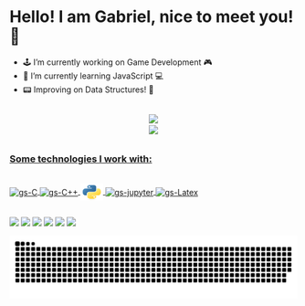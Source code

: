 # Hello! I am Gabriel, nice to meet you! 🙂

- 🕹️ I’m currently working on Game Development 🎮
- 🌱 I’m currently learning JavaScript 💻
- 📟 Improving on Data Structures! 💾
##
<!-- Git status -> Two main painnels -->
<div align="center">
  <a href="https://github.com/gabrielsilva08">
  <img width="50%" src="https://github-readme-stats.vercel.app/api/top-langs/?username=gabrielsilva08&layout=donut-vertical&langs_count=7&theme=tokyonight"/>
  <br/>
  <img width="50%" src="https://github-readme-stats.vercel.app/api?username=gabrielsilva08&show_icons=true&theme=tokyonight&include_all_commits=true&count_private=true"/>
</div>

##
<h3 align = "left">Some technologies I work with:</h3>
<!-- Main technologies -->
 <div style="display: inline_block"><br>
  <img align="center" alt="gs-C" height="30" width="40" src="https://cdn.jsdelivr.net/gh/devicons/devicon/icons/c/c-original.svg">
  <img align="center" alt="gs-C++" height="30" width="40" src="https://cdn.jsdelivr.net/gh/devicons/devicon/icons/cplusplus/cplusplus-original.svg">
  <img align="center" alt="gs-Python" height="30" width="40" src="https://raw.githubusercontent.com/devicons/devicon/master/icons/python/python-original.svg">
  <img align="center" alt="gs-jupyter" height="30" width="40" src="https://cdn.jsdelivr.net/gh/devicons/devicon/icons/jupyter/jupyter-original-wordmark.svg">
  <img align="center" alt="gs-Latex" height="30" width="40" src="https://cdn.jsdelivr.net/gh/devicons/devicon/icons/latex/latex-original.svg">
</div>
  
  ##

<div> 
  <a href="https://www.youtube.com/channel/UCMm5M6kKwmh7Tzi8A84aEuw" target="_blank"><img src="https://img.shields.io/badge/YouTube-FF0000?style=for-the-badge&logo=youtube&logoColor=white" target="_blank"></a>
  <a href="https://www.instagram.com/g46riel_5ilv4" target="_blank"><img src="https://img.shields.io/badge/-Instagram-%23E4405F?style=for-the-badge&logo=instagram&logoColor=white" target="_blank"></a>
  <a href = "mailto:gabrielsilvaribeiro17@gmail.com"><img src="https://img.shields.io/badge/Gmail-D14836?style=for-the-badge&logo=gmail&logoColor=white" target="_blank"></a>
  <a href="https://www.linkedin.com/in/gabriel-silva-ribeiro-526949232" target="_blank"><img src="https://img.shields.io/badge/-LinkedIn-%230077B5?style=for-the-badge&logo=linkedin&logoColor=white" target="_blank"></a>
  <a href="https://www.sololearn.com/profile/12246913" target="_blank"><img src="https://img.shields.io/badge/-Sololearn-3a464b?style=for-the-badge&logo=Sololearn&logoColor=white" target="_blank"></a>
  <a href="https://codeforces.com/profile/Gabriel_Silva" target="_blank"><img src="https://img.shields.io/badge/Codeforces-445f9d?style=for-the-badge&logo=Codeforces&logoColor=white" target="_blank"></a>
  
  ![Snake animation](https://github.com/gabrielsilva08/gabrielsilva08/blob/output/github-contribution-grid-snake.svg)
</div>
